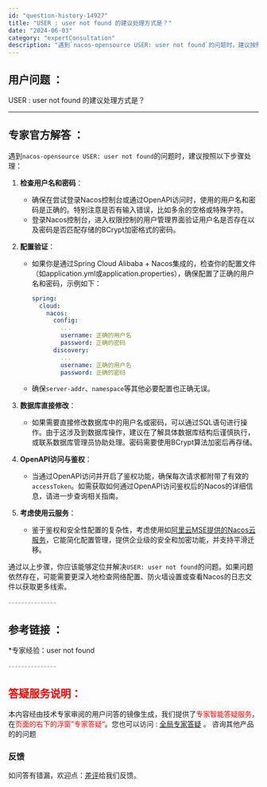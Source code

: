 ```yaml
---
id: "question-history-14927"
title: "USER : user not found 的建议处理方式是？"
date: "2024-06-03"
category: "expertConsultation"
description: "遇到`nacos-opensource USER: user not found`的问题时，建议按照以下步骤处理：1. **检查用户名和密码**：   - 确保在尝试登录Nacos控制台或通过OpenAPI访问时，使用的用户名和密码是正确的。特别注意是否有输入错误，比如多余的空格或特殊字符。   -"
---
```


## 用户问题 ： 
 USER : user not found 的建议处理方式是？  

---------------
## 专家官方解答 ：

遇到`nacos-opensource USER: user not found`的问题时，建议按照以下步骤处理：

1. **检查用户名和密码**：
   - 确保在尝试登录Nacos控制台或通过OpenAPI访问时，使用的用户名和密码是正确的。特别注意是否有输入错误，比如多余的空格或特殊字符。
   - 登录Nacos控制台，进入权限控制的用户管理界面验证用户名是否存在以及密码是否匹配存储的BCrypt加密格式的密码。

2. **配置验证**：
   - 如果你是通过Spring Cloud Alibaba + Nacos集成的，检查你的配置文件（如application.yml或application.properties），确保配置了正确的用户名和密码，示例如下：
     ```yaml
     spring:
       cloud:
         nacos:
           config:
             ...
             username: 正确的用户名
             password: 正确的密码
           discovery:
             ...
             username: 正确的用户名
             password: 正确的密码
     ```
   - 确保`server-addr`、`namespace`等其他必要配置也正确无误。

3. **数据库直接修改**：
   - 如果需要直接修改数据库中的用户名或密码，可以通过SQL语句进行操作。由于这涉及到数据库操作，建议在了解具体数据库结构后谨慎执行，或联系数据库管理员协助处理。密码需要使用BCrypt算法加密后再存储。

4. **OpenAPI访问与鉴权**：
   - 当通过OpenAPI访问并开启了鉴权功能，确保每次请求都附带了有效的`accessToken`。如需获取如何通过OpenAPI访问鉴权后的Nacos的详细信息，请进一步查询相关指南。

5. **考虑使用云服务**：
   - 鉴于鉴权和安全性配置的复杂性，考虑使用如[阿里云MSE提供的Nacos云服务](https://www.aliyun.com/product/aliware/mse?spm=nacos.cloud.topbar.0.0.0)，它能简化配置管理，提供企业级的安全和加密功能，并支持平滑迁移。

通过以上步骤，你应该能够定位并解决`USER: user not found`的问题。如果问题依然存在，可能需要更深入地检查网络配置、防火墙设置或查看Nacos的日志文件以获取更多线索。


<font color="#949494">---------------</font> 


## 参考链接 ：

*专家经验：user not found 


 <font color="#949494">---------------</font> 
 


## <font color="#FF0000">答疑服务说明：</font> 

本内容经由技术专家审阅的用户问答的镜像生成，我们提供了<font color="#FF0000">专家智能答疑服务</font>，在<font color="#FF0000">页面的右下的浮窗”专家答疑“</font>。您也可以访问 : [全局专家答疑](https://answer.opensource.alibaba.com/docs/intro) 。 咨询其他产品的的问题

### 反馈
如问答有错漏，欢迎点：[差评](https://ai.nacos.io/user/feedbackByEnhancerGradePOJOID?enhancerGradePOJOId=14929)给我们反馈。

